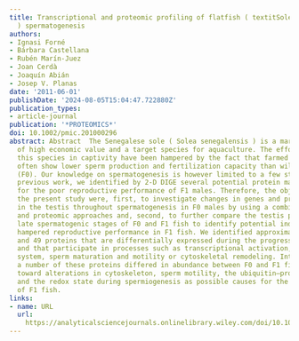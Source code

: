 ```yaml
---
title: Transcriptional and proteomic profiling of flatfish ( textitSolea senegalensis
  ) spermatogenesis
authors:
- Ignasi Forné
- Bárbara Castellana
- Rubén Marín‐Juez
- Joan Cerdà
- Joaquín Abián
- Josep V. Planas
date: '2011-06-01'
publishDate: '2024-08-05T15:04:47.722880Z'
publication_types:
- article-journal
publication: '*PROTEOMICS*'
doi: 10.1002/pmic.201000296
abstract: Abstract  The Senegalese sole ( Solea senegalensis ) is a marine flatfish
  of high economic value and a target species for aquaculture. The efforts to reproduce
  this species in captivity have been hampered by the fact that farmed males (F1)
  often show lower sperm production and fertilization capacity than wild‐type males
  (F0). Our knowledge on spermatogenesis is however limited to a few studies. In a
  previous work, we identified by 2‐D DIGE several potential protein markers in testis
  for the poor reproductive performance of F1 males. Therefore, the objectives of
  the present study were, first, to investigate changes in genes and proteins expressed
  in the testis throughout spermatogenesis in F0 males by using a combination of transcriptomic
  and proteomic approaches and, second, to further compare the testis proteome between
  late spermatogenic stages of F0 and F1 fish to identify potential indicators of
  hampered reproductive performance in F1 fish. We identified approximately 400 genes
  and 49 proteins that are differentially expressed during the progression of spermatogenesis
  and that participate in processes such as transcriptional activation, the ubiquitin–proteasome
  system, sperm maturation and motility or cytoskeletal remodeling. Interestingly,
  a number of these proteins differed in abundance between F0 and F1 fish, pointing
  toward alterations in cytoskeleton, sperm motility, the ubiquitin–proteasome system
  and the redox state during spermiogenesis as possible causes for the decreased fertility
  of F1 fish.
links:
- name: URL
  url: 
    https://analyticalsciencejournals.onlinelibrary.wiley.com/doi/10.1002/pmic.201000296
---
```

